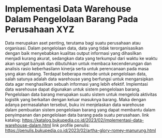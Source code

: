 # Implementasi Data Warehouse Dalam Pengelolaan Barang Pada Perusahaan XYZ
Data merupakan aset penting, terutama bagi suatu perusahaan atau organisasi. Dalam pengelolaan data, data yang tidak terorganisasikan dengan baik menyebabkan kualitas output informasi yang dihasilkan menjadi kurang akurat, sedangkan data yang terkumpul dari waktu ke waktu akan sangat banyak dan dibutuhkan untuk membaca kecenderungan dan analisis rasio keberhasilann kinerja serta untuk perencanaan pada masa yang akan datang. Terdapat beberapa metode untuk pengelolaan data, salah satunya adalah data warehouse yang berfungsi untuk mengarsipkan data agar menghasilkan sebuah informasi yang lebih efektif. Implemtasi data warehouse dapat digunakan untuk sistem pengelolaan barang. Pengelolaan data barang merupakan suatu sistem untuk mengelola aktivitas logistik yang berkaitan dengan keluar masuknya barang. Maka dengan adanya permasalahan tersebut, buku ini menjelaskan data warehouse dalam pembuatan sistem pengelolaan barang yang dapat membantu dalam penyimpanan dan pengelolaan data barang pada suatu perusahaan.
link katalog: https://katalog.bukupedia.co.id/2023/02/implementasi-data-warehouse-dalam.html
link profile penulis: https://penulis.bukupedia.co.id/2023/02/artha-glory-romey-manurung.html
